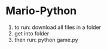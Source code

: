 # Mario-Python

1. to run: download all files in a folder
2. get into folder
3. then run: python game.py
